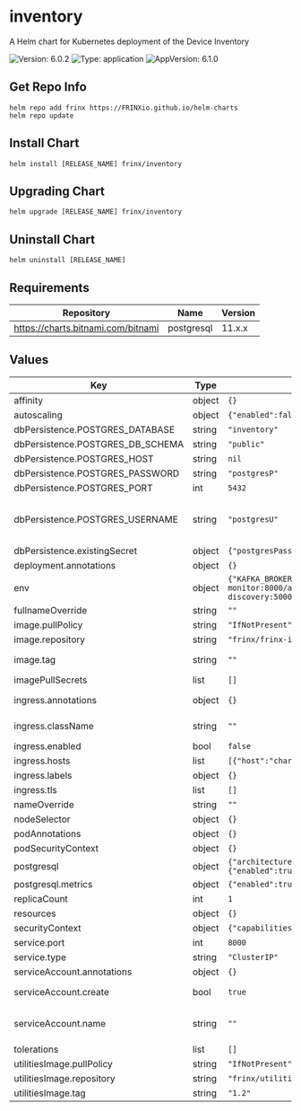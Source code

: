 # inventory

A Helm chart for Kubernetes deployment of the Device Inventory

![Version: 6.0.2](https://img.shields.io/badge/Version-6.0.2-informational?style=flat-square) ![Type: application](https://img.shields.io/badge/Type-application-informational?style=flat-square) ![AppVersion: 6.1.0](https://img.shields.io/badge/AppVersion-6.1.0-informational?style=flat-square)

## Get Repo Info

```console
helm repo add frinx https://FRINXio.github.io/helm-charts
helm repo update
```

## Install Chart

```console
helm install [RELEASE_NAME] frinx/inventory
```

## Upgrading Chart

```console
helm upgrade [RELEASE_NAME] frinx/inventory
```

## Uninstall Chart

```console
helm uninstall [RELEASE_NAME]
```

## Requirements

| Repository | Name | Version |
|------------|------|---------|
| https://charts.bitnami.com/bitnami | postgresql | 11.x.x |

## Values

| Key | Type | Default | Description |
|-----|------|---------|-------------|
| affinity | object | `{}` | [Affinity for pod assignment](https://kubernetes.io/docs/concepts/configuration/assign-pod-node/#affinity-and-anti-affinity) |
| autoscaling | object | `{"enabled":false,"maxReplicas":100,"minReplicas":1,"targetCPUUtilizationPercentage":80}` | [Autoscaling parameters](https://kubernetes.io/docs/tasks/run-application/horizontal-pod-autoscale/) |
| dbPersistence.POSTGRES_DATABASE | string | `"inventory"` | Database name |
| dbPersistence.POSTGRES_DB_SCHEMA | string | `"public"` | Database schema |
| dbPersistence.POSTGRES_HOST | string | `nil` | Database hostname |
| dbPersistence.POSTGRES_PASSWORD | string | `"postgresP"` |  |
| dbPersistence.POSTGRES_PORT | int | `5432` | Database port |
| dbPersistence.POSTGRES_USERNAME | string | `"postgresU"` | Database credentials. Exposed when existing dbPersistence.existingSecret.secretName is empty |
| dbPersistence.existingSecret | object | `{"postgresPasswordKey":null,"postgresUsernameKey":null,"secretName":null}` | Existing database credentials |
| deployment.annotations | object | `{}` | Deployment annotations |
| env | object | `{"KAFKA_BROKER":"kafka:9092","KAFKA_ENABLED":true,"KAFKA_TOPIC":"device-inventory","PERFORMANCE_MONITORING_ENABLED":true,"PERFORMANCE_MONITORING_GRAPHQL_API_URL":"http://performance-monitor:8000/api/graphql","SHELL_HOST":"uniconfig-controller","TOPOLOGY_DISCOVERY_API_URL":"http://topology-discovery:5000","TOPOLOGY_DISCOVERY_GRAPHQL_API_URL":"http://topology-discovery:5000/api/graphql","TOPOLOGY_ENABLED":true,"UNICONFIG_API_PORT":8181,"UNICONFIG_API_PROTOCOL":"http","UNICONFIG_LIST_URL":"http://krakend:8080/static/list/uniconfig","X_TENANT_ID":"frinx"}` | Application environment variables |
| fullnameOverride | string | `""` | String to partially override app name |
| image.pullPolicy | string | `"IfNotPresent"` | Image pull policy |
| image.repository | string | `"frinx/frinx-inventory-server"` | frinx-inventory-server image repository |
| image.tag | string | `""` | Overrides the image tag whose default is the chart appVersion. |
| imagePullSecrets | list | `[]` | [Image Pull Secrets](https://kubernetes.io/docs/tasks/configure-pod-container/pull-image-private-registry/) |
| ingress.annotations | object | `{}` | Additional annotations for the Ingress resource |
| ingress.className | string | `""` | IngressClass that will be be used to implement the Ingress |
| ingress.enabled | bool | `false` | Enable ingress |
| ingress.hosts | list | `[{"host":"chart-example.local","paths":[{"path":"/","pathType":"ImplementationSpecific"}]}]` | [Ingress Host](https://kubernetes.io/docs/concepts/services-networking/ingress/#the-ingress-resource) |
| ingress.labels | object | `{}` | Additional labels for the Ingress resource |
| ingress.tls | list | `[]` |  |
| nameOverride | string | `""` | String to partially override app name |
| nodeSelector | object | `{}` | [Node labels for pod assignment](https://kubernetes.io/docs/concepts/scheduling-eviction/assign-pod-node/) |
| podAnnotations | object | `{}` | Pod annotations |
| podSecurityContext | object | `{}` | Configure [Pods Security Context](https://kubernetes.io/docs/tasks/configure-pod-container/security-context/#set-the-security-context-for-a-pod) |
| postgresql | object | `{"architecture":"standalone","auth":{"database":"inventory","enablePostgresUser":true,"password":"postgresP","username":"postgresU"},"enabled":true,"metrics":{"enabled":true,"serviceMonitor":{"enabled":true,"labels":{"prometheus":"inventory-db"}}}}` | Internal Postgres Database |
| postgresql.metrics | object | `{"enabled":true,"serviceMonitor":{"enabled":true,"labels":{"prometheus":"inventory-db"}}}` | Database metrics configuration |
| replicaCount | int | `1` | Number of replicas of the deployment. |
| resources | object | `{}` | [Container resources](https://kubernetes.io/docs/concepts/configuration/manage-compute-resources-container/) |
| securityContext | object | `{"capabilities":{"drop":["ALL"]}}` | Security context |
| service.port | int | `8000` | Service port |
| service.type | string | `"ClusterIP"` | Service type |
| serviceAccount.annotations | object | `{}` | Annotations to add to the service account |
| serviceAccount.create | bool | `true` | Specifies whether a service account should be created |
| serviceAccount.name | string | `""` | The name of the service account to use. If not set and create is true, a name is generated using the fullname template |
| tolerations | list | `[]` | [Tolerations for pod assignment](https://kubernetes.io/docs/concepts/configuration/taint-and-toleration/) |
| utilitiesImage.pullPolicy | string | `"IfNotPresent"` | Image pull policy |
| utilitiesImage.repository | string | `"frinx/utilities-alpine"` | Utilities image repository |
| utilitiesImage.tag | string | `"1.2"` | Overrides the image tag. |
